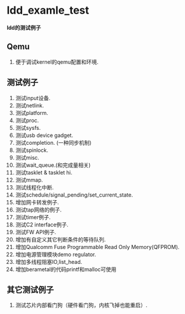 # ldd_examle_test
**ldd的测试例子**

## Qemu
1. 便于调试kernel的qemu配置和环境.

## 测试例子

1. 测试input设备.
2. 测试netlink.
3. 测试platform.
4. 测试proc.
5. 测试sysfs.
6. 测试usb device gadget.
7. 测试completion. (一种同步机制)
8. 测试spinlock.
9. 测试misc.
10. 测试wait_queue.(和完成量相关)
11. 测试tasklet & tasklet hi.
12. 测试mmap.
13. 测试线程化中断.
14. 测试schedule/signal_pending/set_current_state.
15. 增加网卡转发例子.
16. 测试tap网络的例子.
17. 测试timer例子.
18. 测试C2 interface例子.
19. 测试FW API例子.
20. 增加有自定义其它判断条件的等待队列.
21. 增加Qualcomm Fuse Programmable Read Only Memory(QFPROM).
22. 增加电源管理模块demo regulator.
23. 增加多线程阻塞IO,list_head.
24. 增加berametal的代码printf和malloc可使用

## 其它测试例子

1. 测试芯片内部看门狗（硬件看门狗，内核飞掉也能重启）.
